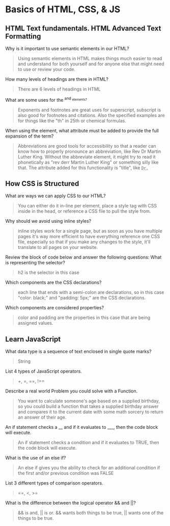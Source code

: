 # Basics of HTML, CSS, & JS

## HTML Text fundamentals. HTML Advanced Text Formatting

Why is it important to use semantic elements in our HTML?

> Using semantic elements in HTML makes things much easier to read and understand for both yourself and for anyone else that might need to use or review your code.

How many levels of headings are there in HTML?

> There are 6 levels of headings in HTML

What are some uses for the <sup> and <sub> elements?

> Exponents and footnotes are great uses for superscript, subscript is also good for footnotes and citations. Also the specified examples are for things like the "th" in 25th or chemical formulas.

When using the <abbr> element, what attribute must be added to provide the full expansion of the term?

> Abbreviations are good tools for accessibility so that a reader can know how to properly pronounce an abbreviation, like Rev Dr Martin Luther King. Without the abbreviate element, it might try to read it phonetically as "rev derr Martin Luther King" or something silly like that. The attribute added for this functionality is "title", like <code><abbr title="Doctor">Dr.</abbr></code>

## How CSS is Structured

What are ways we can apply CSS to our HTML?

> You can either do it in-line per element, place a style tag with CSS inside in the head, or reference a CSS file to pull the style from.

Why should we avoid using inline styles?

> inline styles work for a single page, but as soon as you have multiple pages it's way more efficient to have everything reference one CSS file, especially so that if you make any changes to the style, it'll translate to all pages on your website. 

Review the block of code below and answer the following questions:
What is representing the selector?

> h2 is the selector in this case

Which components are the CSS declarations?

> each line that ends with a semi-colon are declarations, so in this case "color: black;" and "padding: 5px;" are the CSS declarations.

Which components are considered properties?

> color and padding are the properties in this case that are being assigned values.

## Learn JavaScript

What data type is a sequence of text enclosed in single quote marks?

> String

List 4 types of JavaScript operators.

> +, =, ==, !==

Describe a real world Problem you could solve with a Function.

> You want to calculate someone's age based on a supplied birthday, so you could build a function that takes a supplied birthday answer and compares it to the current date with some math sorcery to return an answer of their age.

An if statement checks a __ and if it evaluates to ___, then the code block will execute.

> An if statement checks a condition and if it evaluates to TRUE, then the code block will execute.

What is the use of an else if?

> An else if gives you the ability to check for an additional condition if the first and/or previous condition was FALSE

List 3 different types of comparison operators.

> ==, <, >=

What is the difference between the logical operator && and ||?

> && is and, || is or. && wants both things to be true, || wants one of the things to be true.
